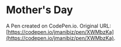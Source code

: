 # Mother's Day

A Pen created on CodePen.io. Original URL: [https://codepen.io/jmanibiz/pen/XWMbzKa](https://codepen.io/jmanibiz/pen/XWMbzKa).


